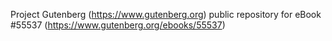 Project Gutenberg (https://www.gutenberg.org) public repository for
eBook #55537 (https://www.gutenberg.org/ebooks/55537)
